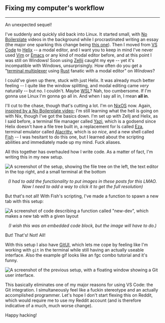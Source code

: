 ## Fixing my computer's workflow
---
An unexpected sequel!

I've suddenly and quickly slid back into Linux. It started small, with [No Boilerplate](https://www.youtube.com/c/noboilerplate) videos in the background while I procrastinated writing an essay (the major one sparking this change being [this one](https://www.youtube.com/watch?v=dFkGNe4oaKk)). Then I moved from [VS Code](https://code.visualstudio.com/) to [Helix](https://helix-editor.com/) -- a modal editor, and I want you to keep in mind I've never used [Vim](https://en.wikipedia.org/wiki/Vim_(text_editor)) or [Emacs](https://en.wikipedia.org/wiki/Emacs) or any kind of modal editor before, and at this point I was still on Windows! Soon using [Zellij](https://zellij.dev/) caught my eye -- yet it's incompatible with Windows, unsurprisingly. How often do you get a "[terminal multiplexer](https://en.wikipedia.org/wiki/Terminal_multiplexer) using [Rust](https://www.rust-lang.org/) fanatic with a modal editor" on *Windows*?

I could've given up there, stuck with just Helix. It was already much better feeling -- I quite like the window splitting, and modal editing came *very* naturally -- but no. I couldn't. Maybe [WSL](https://en.wikipedia.org/wiki/Windows_Subsystem_for_Linux)? Nah, too cumbersome. If I'm gonna use Linux I'm gonna go all in. And when I say all in, I mean **all in**.

I'll cut to the chase, though that's cutting a lot. I'm on [NixOS](https://nixos.org/) now. Again, [inspired by a No Boilerplate video](https://www.youtube.com/watch?v=CwfKlX3rA6E); I'm still learning what the hell is going on with Nix, though I've got the basics down. I'm set up with Zellj and Helix, as I said before, a terminal file manager called [Yazi](https://yazi-rs.github.io/), which is a godsend since Helix doesn't have a file tree built in, a replacement for ls called [Eza](https://eza.rocks/), terminal emulator called [Alacritty](https://alacritty.org/), which is *so nice*, and a new shell called [Fish](https://fishshell.com/) -- I was hesitant to do this one, but I learned about the scripting abilities and immediately made up my mind. Fuck aliases.

All this together has overhauled how I write code. As a matter of fact, I'm writing this in my new setup.
<style>
  img {
    image-rendering: auto;
  }
</style>
![A screenshot of the setup, showing the file tree on the left, the text editor in the top right, and a small terminal at the bottom](/images/blog/zellij-yazi-helix-fish.png)
<div style="text-align: center; margin: 0;"> <i>(I had to add the functionality to put images in these posts for this LMAO. Now I need to add a way to click it to get the full resolution)</i> </div>

But that's not all! With Fish's scripting, I've made a function to spawn a new tab with this setup:

![A screenshot of code describing a function called "new-dev", which makes a new tab with a given layout](/images/blog/new-dev_code.png)
<div style="text-align: center; margin: 0;"> <i>(I wish this was an embedded code block, but the image will have to do.)</i> </div>

But! That's! Not! All!

With this setup I also have [GitUI](https://github.com/extrawurst/gitui), which lets me cope by feeling like I'm working with `git` in the terminal while still having an actually useable interface. Also the example gif looks like an fgc combo tutorial and it's funny.

![A screenshot of the previous setup, with a floating window showing a Git user interface.](/images/blog/gitui.png)

This basically eliminates one of my major reasons for using VS Code: the Git integration. I simultaneously feel like a fuckin stereotype and an actually accomplished programmer. Let's hope I don't start flexing this on Reddit, which would require me to use my Reddit account (and is therefore indicative of a much, much worse change).

Happy hacking!

<!-- oh my god this is so fucking jank but the pixelization on the screenshots was pissing my off I couldn't fucking take it -->
<style>
  img {
    image-rendering: optimize-speed;
  }
</style>

